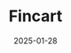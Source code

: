 ---  
layout: startup_page  
title: "Fincart"  
id: "fincart.io"  
permalink: "/fincartfincart.io01282025/"  
website: "https://fincart.io/"  
funding_round: "Pre-Seed"  
funding_amount: ""  
investors: "Plus VC, Plug and Play, Orbit Startups, Jedar Capital"  
about: "Fincart is a platform designed to assist e-commerce SMBs in enhancing their shipping processes and securing working capital. It addresses the challenges of unreliable shipping, providing streamlined operations, affordable delivery, and quick access to funding for online sellers."  
markets: "E-Commerce, FinTech, SaaS"  
hq: "Cairo, Egypt"  
founded_year: "2023"  
linkedin: "https://www.linkedin.com/company/fincartio"  
twitter: ""  
instagram: ""  
facebook: "https://www.facebook.com/fincartio"  
crunchbase: "https://www.crunchbase.com/organization/fincart-8c0d"  
pitchbook: "https://pitchbook.com/profiles/company/533533-15"  

date_display: "28-Jan-2025"  
date: "2025-01-28"

# SEO Optimization  
meta_title: "Fincart - Pre-Seed"  
meta_description: "Fincart, Fincart is a platform designed to assist e-commerce SMBs in enhancing their shipping processes and securing working capital. It addresses the challeng..."  
meta_keywords: "Fincart, E-Commerce, FinTech, SaaS, Pre-Seed funding"  
canonical_url: "https://startup.projectstartups.com/fincartfincart.io01282025/"  
---